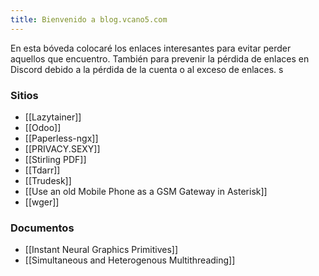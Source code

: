 ```yaml
---
title: Bienvenido a blog.vcano5.com
---
```


En esta bóveda colocaré los enlaces interesantes para evitar perder aquellos que encuentro. También para prevenir la pérdida de enlaces en Discord debido a la pérdida de la cuenta o al exceso de enlaces.
s

### Sitios
- [[Lazytainer]]
- [[Odoo]]
- [[Paperless-ngx]]
- [[PRIVACY.SEXY]]
- [[Stirling PDF]]
- [[Tdarr]]
- [[Trudesk]]
- [[Use an old Mobile Phone as a GSM Gateway in Asterisk]]
- [[wger]]

### Documentos
- [[Instant Neural Graphics Primitives]]
- [[Simultaneous and Heterogenous Multithreading]]